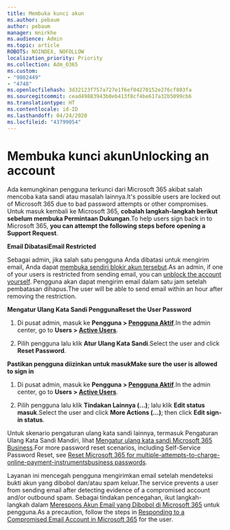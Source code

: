```yaml
---
title: Membuka kunci akun
ms.author: pebaum
author: pebaum
manager: mnirkhe
ms.audience: Admin
ms.topic: article
ROBOTS: NOINDEX, NOFOLLOW
localization_priority: Priority
ms.collection: Adm_O365
ms.custom:
- "9002449"
- "4748"
ms.openlocfilehash: 3d32123f757a727e1f6ef04270152e276cf803fa
ms.sourcegitcommit: cead49883943b0eb413f8cf4be617a32b5099cb6
ms.translationtype: HT
ms.contentlocale: id-ID
ms.lasthandoff: 04/24/2020
ms.locfileid: "43799054"
---
```

# <a name="unlocking-an-account"></a><span data-ttu-id="e5b68-102">Membuka kunci akun</span><span class="sxs-lookup"><span data-stu-id="e5b68-102">Unlocking an account</span></span>

<span data-ttu-id="e5b68-103">Ada kemungkinan pengguna terkunci dari Microsoft 365 akibat salah mencoba kata sandi atau masalah lainnya.</span><span class="sxs-lookup"><span data-stu-id="e5b68-103">It's possible users are locked out of Microsoft 365 due to bad password attempts or other compromises.</span></span> <span data-ttu-id="e5b68-104">Untuk masuk kembali ke Microsoft 365, **cobalah langkah-langkah berikut sebelum membuka Permintaan Dukungan**.</span><span class="sxs-lookup"><span data-stu-id="e5b68-104">To help users sign back in to Microsoft 365, **you can attempt the following steps before opening a Support Request**.</span></span> 

<span data-ttu-id="e5b68-105">**Email Dibatasi**</span><span class="sxs-lookup"><span data-stu-id="e5b68-105">**Email Restricted**</span></span>

<span data-ttu-id="e5b68-106">Sebagai admin, jika salah satu pengguna Anda dibatasi untuk mengirim email, Anda dapat [membuka sendiri blokir akun tersebut](https://docs.microsoft.com/microsoft-365/security/office-365-security/removing-user-from-restricted-users-portal-after-spam).</span><span class="sxs-lookup"><span data-stu-id="e5b68-106">As an admin, if one of your users is restricted from sending email, you can [unblock the account yourself](https://docs.microsoft.com/microsoft-365/security/office-365-security/removing-user-from-restricted-users-portal-after-spam).</span></span> <span data-ttu-id="e5b68-107">Pengguna akan dapat mengirim email dalam satu jam setelah pembatasan dihapus.</span><span class="sxs-lookup"><span data-stu-id="e5b68-107">The user will be able to send email within an hour after removing the restriction.</span></span>

<span data-ttu-id="e5b68-108">**Mengatur Ulang Kata Sandi Pengguna**</span><span class="sxs-lookup"><span data-stu-id="e5b68-108">**Reset the User Password**</span></span>

1. <span data-ttu-id="e5b68-109">Di pusat admin, masuk ke **Pengguna > [Pengguna Aktif](https://admin.microsoft.com/Adminportal/Home?source=applauncher#/users)**.</span><span class="sxs-lookup"><span data-stu-id="e5b68-109">In the admin center, go to **Users > [Active Users](https://admin.microsoft.com/Adminportal/Home?source=applauncher#/users)**.</span></span>

2. <span data-ttu-id="e5b68-110">Pilih pengguna lalu klik **Atur Ulang Kata Sandi**.</span><span class="sxs-lookup"><span data-stu-id="e5b68-110">Select the user and click **Reset Password**.</span></span>

<span data-ttu-id="e5b68-111">**Pastikan pengguna diizinkan untuk masuk**</span><span class="sxs-lookup"><span data-stu-id="e5b68-111">**Make sure the user is allowed to sign in**</span></span>

1. <span data-ttu-id="e5b68-112">Di pusat admin, masuk ke **Pengguna > [Pengguna Aktif](https://admin.microsoft.com/Adminportal/Home?source=applauncher#/users)**.</span><span class="sxs-lookup"><span data-stu-id="e5b68-112">In the admin center, go to **Users > [Active Users](https://admin.microsoft.com/Adminportal/Home?source=applauncher#/users)**.</span></span>

2. <span data-ttu-id="e5b68-113">Pilih pengguna lalu klik **Tindakan Lainnya (...)**; lalu klik **Edit status masuk**.</span><span class="sxs-lookup"><span data-stu-id="e5b68-113">Select the user and click **More Actions (...)**; then click **Edit sign-in status**.</span></span>

<span data-ttu-id="e5b68-114">Untuk skenario pengaturan ulang kata sandi lainnya, termasuk Pengaturan Ulang Kata Sandi Mandiri, lihat [Mengatur ulang kata sandi Microsoft 365 Business](https://docs.microsoft.com/microsoft-365/admin/add-users/reset-passwords?view=o365-worldwide).</span><span class="sxs-lookup"><span data-stu-id="e5b68-114">For more password reset scenarios, including Self-Service Password Reset, see [Reset Microsoft 365 for multiple-attempts-to-charge-online-payment-instrumentsbusiness passwords](https://docs.microsoft.com/microsoft-365/admin/add-users/reset-passwords?view=o365-worldwide).</span></span>

<span data-ttu-id="e5b68-115">Layanan ini mencegah pengguna mengirimkan email setelah mendeteksi bukti akun yang dibobol dan/atau spam keluar.</span><span class="sxs-lookup"><span data-stu-id="e5b68-115">The service prevents a user from sending email after detecting evidence of a compromised account and/or outbound spam.</span></span> <span data-ttu-id="e5b68-116">Sebagai tindakan pencegahan, ikut langkah-langkah dalam [Merespons Akun Email yang Dibobol di Microsoft 365](https://docs.microsoft.com/office365/securitycompliance/responding-to-a-compromised-email-account) untuk pengguna.</span><span class="sxs-lookup"><span data-stu-id="e5b68-116">As a precaution, follow the steps in [Responding to a Compromised Email Account in Microsoft 365](https://docs.microsoft.com/office365/securitycompliance/responding-to-a-compromised-email-account) for the user.</span></span>
